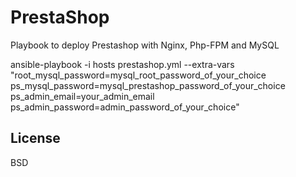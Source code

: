 PrestaShop
==========

Playbook to deploy Prestashop with Nginx, Php-FPM and MySQL

ansible-playbook -i hosts prestashop.yml --extra-vars "root_mysql_password=mysql_root_password_of_your_choice ps_mysql_password=mysql_prestashop_password_of_your_choice ps_admin_email=your_admin_email ps_admin_password=admin_password_of_your_choice"

License
-------

BSD
